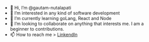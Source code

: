 - 👋 Hi, I’m @gautam-nutalapati
- 👀 I’m interested in any kind of software development
- 🌱 I’m currently learning goLang, React and Node
- 💞️ I’m looking to collaborate on anything that interests me. I am a beginner to contributions.
- 📫 How to reach me > [LinkendIn](https://www.linkedin.com/in/gautam-chand-nutalapati-b8438a51/)

<!---
gautam-nutalapati/gautam-nutalapati is a ✨ special ✨ repository because its `README.md` (this file) appears on your GitHub profile.
You can click the Preview link to take a look at your changes.
--->

